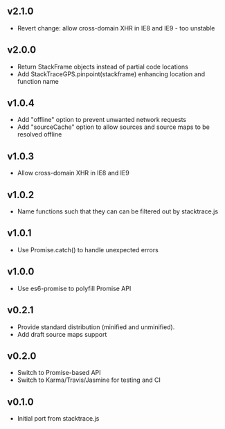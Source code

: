 ## v2.1.0
* Revert change: allow cross-domain XHR in IE8 and IE9 - too unstable

## v2.0.0
* Return StackFrame objects instead of partial code locations
* Add StackTraceGPS.pinpoint(stackframe) enhancing location and function name

## v1.0.4
* Add "offline" option to prevent unwanted network requests
* Add "sourceCache" option to allow sources and source maps to be resolved offline

## v1.0.3
* Allow cross-domain XHR in IE8 and IE9

## v1.0.2
* Name functions such that they can can be filtered out by stacktrace.js

## v1.0.1
* Use Promise.catch() to handle unexpected errors

## v1.0.0
* Use es6-promise to polyfill Promise API

## v0.2.1
* Provide standard distribution (minified and unminified).
* Add draft source maps support

## v0.2.0
* Switch to Promise-based API
* Switch to Karma/Travis/Jasmine for testing and CI

## v0.1.0
* Initial port from stacktrace.js

